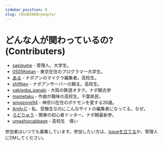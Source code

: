 ```yaml
---
sidebar_position: 0
slug: /ASOBINON/people/
---
```


# どんな人が関わっているの? (Contributers)

* [sasigume](./sasigume) - 管理人。大学生。
* [0505Keitan](./0505Keitan) - 東京在住のプログラマー大学生。
* [ある](./aru) - ナポアンのマイクラ編集者。高校生。
* [shiftkey](./shiftkey) - ナポアンサーバーの鯖主。高校生。
* [yakisoba_panaki](./yakisoba_panaki) - 大阪の鉄道オタク。ナポ鯖古参
* [mametaku](./mametaku) - 作曲が趣味の高校生。千葉県民。
* [wingzone94](./wingzone94) - 神奈川在住のポケモンを愛する26歳。
* [Andy.C](./p____andy) - 私、受験生なのにこんなサイトの編集者になってる。なぜ。
* [ろどりゅう](./lordryu) - 関東の初心者ドッター。ナポ鯖最新参。
* [umashiocabbage](./umashiocabbage) - 高校生　偉い

参加者はいつでも募集しています。参加したい方は、[issueを立てる](https://github.com/sasigume/asobinon/issues)か、管理人にDMしてください。
